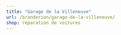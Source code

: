 ```yaml
---
title: "Garage de la Villeneuve"
url: /branderion/garage-de-la-villeneuve/
shop: réparation de voitures
---
```

